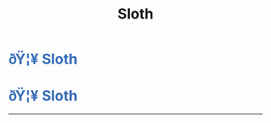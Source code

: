 ﻿---
lang: en-US
title: Sloth
prev: Rascal
next: Statue
---
# <font color=#376db8>ðŸ¦¥ <b>Sloth</b></font> <Badge text="Harmful" type="tip" vertical="middle"/>
# <font color=#376db8>ðŸ¦¥ <b>Sloth</b></font> <Badge text="Harmful" type="tip" vertical="middle"/>
---


